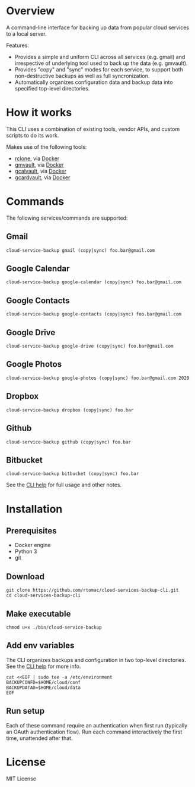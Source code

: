 # Overview

A command-line interface for backing up data from popular cloud services to a local server.

Features:
- Provides a simple and uniform CLI across all services (e.g. gmail) and irrespective of underlying tool used to back up the data (e.g. gmvault).
- Provides "copy" and "sync" modes for each service, to support both non-destructive backups as well as full syncronization.
- Automatically organizes configuration data and backup data into specified top-level directories.

# How it works

This CLI uses a combination of existing tools, vendor APIs, and custom scripts to do its work.

Makes use of the following tools:
- [rclone](http://rclone.org/), via [Docker](https://hub.docker.com/r/rclone/rclone/)
- [gmvault](http://gmvault.org/), via [Docker](https://hub.docker.com/r/rtomac/gmvault)
- [gcalvault](https://github.com/rtomac/gcalvault), via [Docker](https://hub.docker.com/r/rtomac/gcalvault)
- [gcardvault](https://github.com/rtomac/gcardvault), via [Docker](https://hub.docker.com/r/rtomac/gcardvault)

# Commands

The following services/commands are supported:

## Gmail
`cloud-service-backup gmail (copy|sync) foo.bar@gmail.com`

## Google Calendar
`cloud-service-backup google-calendar (copy|sync) foo.bar@gmail.com`

## Google Contacts
`cloud-service-backup google-contacts (copy|sync) foo.bar@gmail.com`

## Google Drive
`cloud-service-backup google-drive (copy|sync) foo.bar@gmail.com`

## Google Photos
`cloud-service-backup google-photos (copy|sync) foo.bar@gmail.com 2020`

## Dropbox
`cloud-service-backup dropbox (copy|sync) foo.bar`

## Github
`cloud-service-backup github (copy|sync) foo.bar`

## Bitbucket
`cloud-service-backup bitbucket (copy|sync) foo.bar`

See the [CLI help](bin/.cloud-service-backup/USAGE.txt) for full usage and other notes.

# Installation

## Prerequisites
- Docker engine
- Python 3
- git

## Download
```
git clone https://github.com/rtomac/cloud-services-backup-cli.git
cd cloud-services-backup-cli
```

## Make executable
```
chmod u+x ./bin/cloud-service-backup
```

## Add env variables

The CLI organizes backups and configuration in two top-level directories. See the [CLI help](bin/.cloud-service-backup/USAGE.txt) for more info.

```
cat <<EOF | sudo tee -a /etc/environment
BACKUPCONFD=$HOME/cloud/conf
BACKUPDATAD=$HOME/cloud/data
EOF
```

## Run setup

Each of these command require an authentication when first run (typically
an OAuth authentication flow). Run each command interactively the first time,
unattended after that.

# License

MIT License
